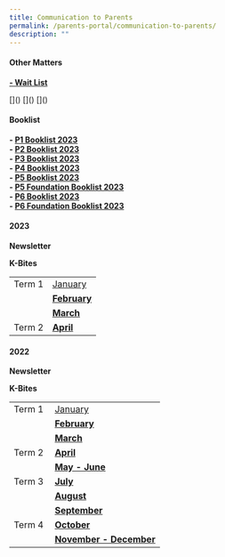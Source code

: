 ```yaml
---
title: Communication to Parents
permalink: /parents-portal/communication-to-parents/
description: ""
---
```

<h4><strong>Other Matters</strong></h4>
<p><strong><a href="/files/Wait%20LIst.pdf" target="_blank" rel="noopener">- Wait List</a></strong></p>
	[]()
	[]()
	[]()
	
<h4><strong>Booklist</strong></h4>
<p><strong>-&nbsp;<a href="/files/CKLK%20NEW%20P1%20BOOKLIST.pdf" target="">P1 Booklist 2023</a><br>-&nbsp;<a href="/files/CKLK%20P2%20BOOKLIST%202023.pdf" target="_blank" rel="noopener">P2 Booklist 2023</a><br>-&nbsp;<a href="/files/P3%20BOOKLIST%202023.pdf" target="_blank" rel="noopener">P3 Booklist 2023</a><br>-&nbsp;<a href="/files/P4%20BOOKLIST%202023.pdf" target="">P4 Booklist 2023</a><br>-&nbsp;<a href="/files/P5%20BOOKLIST%202023.pdf" target="">P5 Booklist 2023</a><br>-&nbsp;<a href="/files/P5%20(FDN)%20BOOKLIST%202023.pdf" target="_blank" rel="noopener">P5 Foundation Booklist 2023</a><br>-&nbsp;<a href="/files/P6%20BOOKLIST%202023.pdf" target="_blank" rel="noopener">P6 Booklist 2023</a><br>-&nbsp;<a href="/files/P6%20(FDN)%20P6%20BOOKLIST%202023.pdf" target="_blank" rel="noopener">P6 Foundation Booklist 2023</a></strong></p>

<h4><strong>2023</strong></h4>
<p><strong>Newsletter</strong></p>
<p><strong>K-Bites</strong></p>
<table>
<tbody>
<tr>
<td>Term 1</td>
	<td><a href="/files/Kbites%20Jan%202022.pdf" target="">January</a></td>
</tr>
	<tr>
<td>&nbsp;</td>
<td><a href="/files/2023_Files/Kbites/kbites%20feb%202023.pdf" target="_blank" rel="noopener"><strong>February</strong></a></td>
</tr>
		<tr>
<td>&nbsp;</td>
<td><a href="/files/2023_Files/Kbites/kbites%20mar%202023.pdf" target="_blank" rel="noopener"><strong>March</strong></a></td>
</tr>
<tr><td>Term 2</td>
<td><a href="/files/2023_Files/Kbites/kbites%20apr%202023.pdf" target=""><strong>April</strong></a></td>
</tr>
</tbody>
</table>

<h4><strong>2022</strong></h4>
<p><strong>Newsletter</strong></p>
<p><strong>K-Bites</strong></p>
<table>
<tbody>
<tr>
<td>Term 1</td>
<td><a href="/files/Kbites%20Jan%202022.pdf" target="">January</a></td>
</tr>
<tr>
<td>&nbsp;</td>
<td><a href="/files/Kbites%20FEB%202022.pdf" target="_blank" rel="noopener"><strong>February</strong></a></td>
</tr>
<tr>
<td>&nbsp;</td>
<td><a href="/files/Kbites%20MAR%202022.pdf" target=""><strong>March</strong></a></td>
</tr>
<tr>
<td>Term 2</td>
<td><a href="/files/Kbites%20APR%202022_updated%20on%2029%20Mar.pdf" target=""><strong>April</strong></a></td>
</tr>
<tr>
<td>&nbsp;</td>
<td><a href="/files/Kbites%20MAY%20%20JUN%202022_updated%20on%2027%20Apr.pdf" target=""><strong>May - June</strong></a></td>
</tr>
<tr>
<td>Term 3</td>
<td><a href="/files/Kbites%20JUL%202022_updated%20on%2029%20June_FINAL.pdf" target="_blank" rel="noopener"><strong>July</strong></a></td>
</tr>
<tr>
<td>&nbsp;</td>
<td><a href="/files/Kbites%20AUG%202022_updated%20on%2028Jul_FINAL.pdf" target="_blank" rel="noopener"><strong>August</strong></a></td>
</tr>
<tr>
<td>&nbsp;</td>
<td><a href="/files/Kbites%20SEP%202022_updated%20on%2030%20Aug_FINAL.pdf" target="_blank" rel="noopener"><strong>September</strong></a></td>
</tr>
<tr>
<td>Term 4&nbsp;</td>
<td><a href="/files/Kbites%20Oct%202022_updated%20on%2030%20Sep%201.pdf" target="_blank" rel="noopener"><strong>October</strong></a></td>
</tr>
<tr>
<td>&nbsp;</td>
<td><a href="/files/Kbites%20NOVDEC%202022_updated%20on%2028%20Oct%20v2.pdf" target="_blank" rel="noopener"><strong>November - December</strong></a></td>
</tr>
</tbody>
</table>